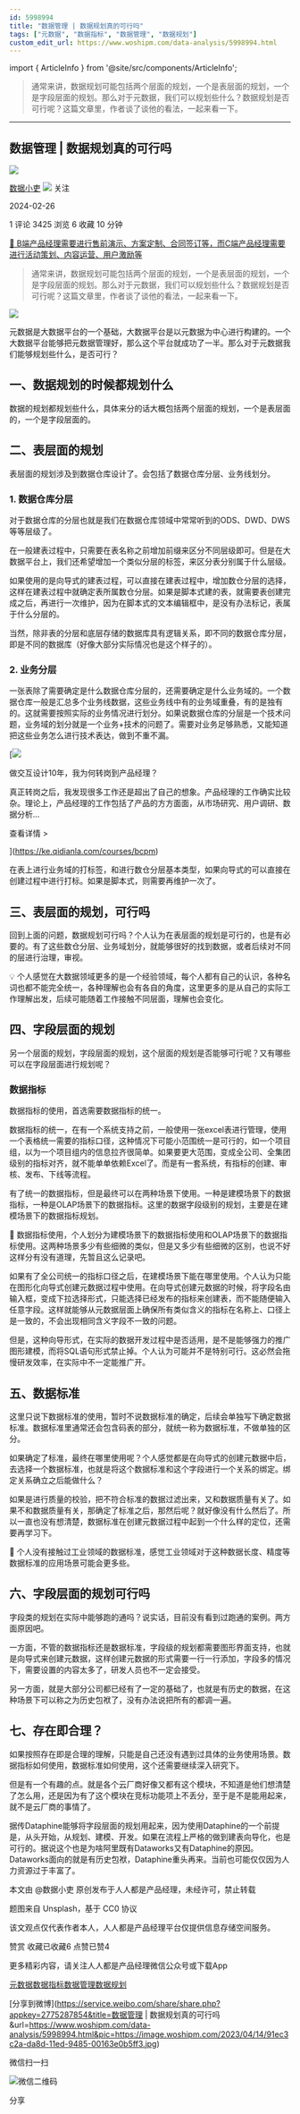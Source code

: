 ```yaml
---
id: 5998994
title: "数据管理 | 数据规划真的可行吗"
tags: ["元数据", "数据指标", "数据管理", "数据规划"]
custom_edit_url: https://www.woshipm.com/data-analysis/5998994.html
---
```

import { ArticleInfo } from '@site/src/components/ArticleInfo';

<ArticleInfo
    author="数据小吏"
    authorLink="https://www.woshipm.com/u/1557738"
    published="2024-02-26"
    views={3425}
    comments={1}
    collects={6}
/>

> 通常来讲，数据规划可能包括两个层面的规划，一个是表层面的规划，一个是字段层面的规划。那么对于元数据，我们可以规划些什么？数据规划是否可行呢？这篇文章里，作者谈了谈他的看法，一起来看一下。

---

## 数据管理 | 数据规划真的可行吗

[![](https://static.woshipm.com/pmapp_avatar_20250504073325_2019.jpeg?imageView2/1/w/72/h/72/q/100)](https://www.woshipm.com/u/1557738)

[数据小吏](https://www.woshipm.com/u/1557738) ![](https://static.woshipm.com/tag/1101_1@2x.png) 关注

2024-02-26

1 评论 3425 浏览 6 收藏 10 分钟

[🔗 B端产品经理需要进行售前演示、方案定制、合同签订等，而C端产品经理需要进行活动策划、内容运营、用户激励等](https://ke.qidianla.com/courses/bcpm)

> 通常来讲，数据规划可能包括两个层面的规划，一个是表层面的规划，一个是字段层面的规划。那么对于元数据，我们可以规划些什么？数据规划是否可行呢？这篇文章里，作者谈了谈他的看法，一起来看一下。

![](https://image.woshipm.com/2023/04/14/91ec3c2a-da8d-11ed-9485-00163e0b5ff3.jpg)

元数据是大数据平台的一个基础，大数据平台是以元数据为中心进行构建的。一个大数据平台能够把元数据管理好，那么这个平台就成功了一半。那么对于元数据我们能够规划些什么，是否可行？

## 一、数据规划的时候都规划什么

数据的规划都规划些什么，具体来分的话大概包括两个层面的规划，一个是表层面的，一个是字段层面的。

## 二、表层面的规划

表层面的规划涉及到数据仓库设计了。会包括了数据仓库分层、业务线划分。

### 1\. 数据仓库分层

对于数据仓库的分层也就是我们在数据仓库领域中常常听到的ODS、DWD、DWS等等层级了。

在一般建表过程中，只需要在表名称之前增加前缀来区分不同层级即可。但是在大数据平台上，我们还希望增加一个类似分层的标签，来区分表分别属于什么层级。

如果使用的是向导式的建表过程，可以直接在建表过程中，增加数仓分层的选择，这样在建表过程中就确定表所属数仓分层。如果是脚本式建的表，就需要表创建完成之后，再进行一次维护，因为在脚本式的文本编辑框中，是没有办法标记，表属于什么分层的。

当然，除非表的分层和底层存储的数据库具有逻辑关系，即不同的数据仓库分层，即是不同的数据库（好像大部分实际情况也是这个样子的）。

### 2\. 业务分层

一张表除了需要确定是什么数据仓库分层的，还需要确定是什么业务域的。一个数据仓库一般是汇总多个业务线数据，这些业务线中有的业务域重叠，有的是独有的。这就需要按照实际的业务情况进行划分。如果说数据仓库的分层是一个技术问题，业务域的划分就是一个业务+技术的问题了。需要对业务足够熟悉，又能知道把这些业务怎么进行技术表达，做到不重不漏。

[![](https://image.woshipm.com/2023/08/02/769bf6f4-30e6-11ee-b3cb-00163e0b5ff3.png)

做交互设计10年，我为何转岗到产品经理？

真正转岗之后，我发现很多工作还是超出了自己的想象。产品经理的工作确实比较杂。理论上，产品经理的工作包括了产品的方方面面，从市场研究、用户调研、数据分析...

查看详情 >

](https://ke.qidianla.com/courses/bcpm)

在表上进行业务域的打标签，和进行数仓分层基本类型，如果向导式的可以直接在创建过程中进行打标。如果是脚本式，则需要再维护一次了。

## 三、表层面的规划，可行吗

回到上面的问题，数据规划可行吗？个人认为在表层面的规划是可行的，也是有必要的。有了这些数仓分层、业务域划分，就能够很好的找到数据，或者后续对不同的层进行治理，审视。

💡 个人感觉在大数据领域更多的是一个经验领域，每个人都有自己的认识，各种名词也都不能完全统一，各种理解也会有各自的角度，这里更多的是从自己的实际工作理解出发，后续可能随着工作接触不同层面，理解也会变化。

## 四、字段层面的规划

另一个层面的规划，字段层面的规划，这个层面的规划是否能够可行呢？又有哪些可以在字段层面进行规划呢？

### 数据指标

数据指标的使用，首选需要数据指标的统一。

数据指标的统一，在有一个系统支持之前，一般使用一张excel表进行管理，使用一个表格统一需要的指标口径，这种情况下可能小范围统一是可行的，如一个项目组，以为一个项目组内的信息拉齐很简单。如果要更大范围，变成全公司、全集团级别的指标对齐，就不能单单依赖Excel了。而是有一套系统，有指标的创建、审核、发布、下线等流程。

有了统一的数据指标，但是最终可以在两种场景下使用。一种是建模场景下的数据指标，一种是OLAP场景下的数据指标。这里的数据字段级别的规划，主要是在建模场景下的数据指标规划。

🔑 数据指标使用，个人划分为建模场景下的数据指标使用和OLAP场景下的数据指标使用。这两种场景多少有些细微的类似，但是又多少有些细微的区别，也说不好这样分有没有道理，先暂且这么记录吧。

如果有了全公司统一的指标口径之后，在建模场景下能在哪里使用。个人认为只能在图形化向导式创建元数据过程中使用。在向导式创建元数据的时候，将字段名由输入框，变成下拉选择形式，只能选择已经发布的指标来创建表，而不能随便输入任意字段。这样就能够从元数据层面上确保所有类似含义的指标在名称上、口径上是一致的，不会出现相同含义字段不一致的问题。

但是，这种向导形式，在实际的数据开发过程中是否适用，是不是能够强力的推广图形建模，而将SQL语句形式禁止掉。个人认为可能并不是特别可行。这必然会拖慢研发效率，在实际中不一定能推广开。

## 五、数据标准

这里只说下数据标准的使用，暂时不说数据标准的确定，后续会单独写下确定数据标准。数据标准里通常还会包含码表的部分，就统一称为数据标准，不做单独的区分。

如果确定了标准，最终在哪里使用呢？个人感觉都是在向导式的创建元数据中后，去选择一个数据标准，也就是将这个数据标准和这个字段进行一个关系的绑定。绑定关系确立之后能做什么？

如果是进行质量的校验，把不符合标准的数据过滤出来，又和数据质量有关了。如果不和数据质量有关，那确定了标准之后，那然后呢？就好像没有什么然后了。所以一直也没有想清楚，数据标准在创建元数据过程中起到一个什么样的定位，还需要再学习下。

🔑 个人没有接触过工业领域的数据标准，感觉工业领域对于这种数据长度、精度等数据标准的应用场景可能会更多些。

## 六、字段层面的规划可行吗

字段类的规划在实际中能够跑的通吗？说实话，目前没有看到过跑通的案例。两方面原因吧。

一方面，不管的数据指标还是数据标准，字段级的规划都需要图形界面支持，也就是向导式来创建元数据，这样创建元数据的形式需要一行一行添加，字段多的情况下，需要设置的内容太多了，研发人员也不一定会接受。

另一方面，就是大部分公司都已经有了一定的基础了，也就是有历史的数据，在这种场景下可以称之为历史包袱了，没有办法说把所有的都调一遍。

## 七、存在即合理？

如果按照存在即是合理的理解，只能是自己还没有遇到过具体的业务使用场景。数据指标如何使用，数据标准如何使用，这个还需要继续深入研究下。

但是有一个有趣的点。就是各个云厂商好像又都有这个模块，不知道是他们想清楚了怎么用，还是因为有了这个模块在竞标功能项上不丢分，至于是不是能用起来，就不是云厂商的事情了。

据传Dataphine能够将字段层面的规划用起来，因为使用Dataphine的一个前提是，从头开始，从规划、建模、开发。如果在流程上严格的做到建表向导化，也是可行的。据说这个也是为啥阿里既有Dataworks又有Dataphine的原因。Dataworks面向的就是有历史包袱，Dataphine重头再来。当前也可能仅仅因为人力资源过于丰富了。

本文由 @数据小吏 原创发布于人人都是产品经理，未经许可，禁止转载

题图来自 Unsplash，基于 CC0 协议

该文观点仅代表作者本人，人人都是产品经理平台仅提供信息存储空间服务。

赞赏 收藏已收藏6 点赞已赞4

更多精彩内容，请关注人人都是产品经理微信公众号或下载App

[元数据](https://www.woshipm.com/tag/%e5%85%83%e6%95%b0%e6%8d%ae)[数据指标](https://www.woshipm.com/tag/%e6%95%b0%e6%8d%ae%e6%8c%87%e6%a0%87)[数据管理](https://www.woshipm.com/tag/%e6%95%b0%e6%8d%ae%e7%ae%a1%e7%90%86)[数据规划](https://www.woshipm.com/tag/%e6%95%b0%e6%8d%ae%e8%a7%84%e5%88%92)

[分享到微博](https://service.weibo.com/share/share.php?appkey=2775287854&title=数据管理 | 数据规划真的可行吗&url=https://www.woshipm.com/data-analysis/5998994.html&pic=https://image.woshipm.com/2023/04/14/91ec3c2a-da8d-11ed-9485-00163e0b5ff3.jpg)

微信扫一扫

![微信二维码](https://api.pwmqr.com/qrcode/create/?url=https://www.woshipm.com/data-analysis/5998994.html)

分享